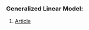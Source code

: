 ### Generalized Linear Model:

1. [Article](https://towardsdatascience.com/generalized-linear-models-9cbf848bb8ab)
